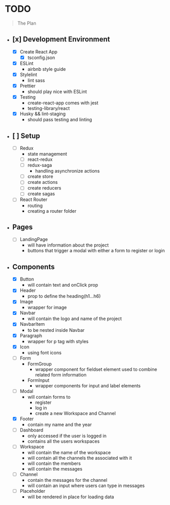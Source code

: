 # TODO

> The Plan

- ## [x] Development Environment

  - [x] Create React App
    - [x] tsconfig.json
  - [x] ESLint
    - airbnb style guide
  - [x] Stylelint
    - lint sass
  - [x] Prettier
    - should play nice with ESLint
  - [x] Testing
    - create-react-app comes with jest
    - testing-library/react
  - [x] Husky && lint-staging
    - should pass testing and linting

- ## [ ] Setup

  - [ ] Redux
    - state management
    - [ ] react-redux
    - [ ] redux-saga
      - handling asynchronize actions
    - [ ] create store
    - [ ] create actions
    - [ ] create reducers
    - [ ] create sagas
  - [ ] React Router
    - routing
    - creating a router folder

- ## Pages

  - [ ] LandingPage
    - will have information about the project
    - buttons that trigger a modal with either a form to register or login

- ## Components
  - [x] Button
    - will contain text and onClick prop
  - [x] Header
    - prop to define the heading(h1...h6)
  - [x] Image
    - wrapper for image
  - [x] Navbar
    - will contain the logo and name of the project
  - [x] NavbarItem
    - to be nested inside Navbar
  - [x] Paragraph
    - wrapper for p tag with styles
  - [x] Icon
    - using font icons
  - [ ] Form
    - FormGroup
      - wrapper component for fieldset element used to combine related form information
    - FormInput
      - wrapper components for input and label elements
  - [ ] Modal
    - will contain forms to
      - register
      - log in
      - create a new Workspace and Channel
  - [x] Footer
    - contain my name and the year
  - [ ] Dashboard
    - only accessed if the user is logged in
    - contains all the users workspaces
  - [ ] Workspace
    - will contain the name of the workspace
    - will contain all the channels the associated with it
    - will contain the members
    - will contain the messages
  - [ ] Channel
    - contain the messages for the channel
    - will contain an input where users can type in messages
  - [ ] Placeholder
    - will be rendered in place for loading data
